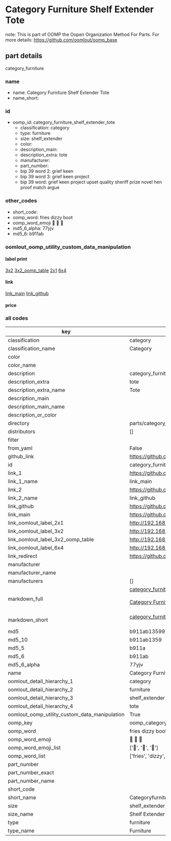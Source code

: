 # Category Furniture Shelf Extender Tote  

note: This is part of OOMP the Oopen Organization Method For Parts. For more details: https://github.com/oomlout/oomp_base

##  part details
  



category_furniture



### name
* name: Category Furniture Shelf Extender Tote
* name_short: 
### id
* oomp_id: category_furniture_shelf_extender_tote
  * classification: category
  * type: furniture
  * size: shelf_extender
  * color: 
  * description_main: 
  * description_extra: tote
  * manufacturer: 
  * part_number: 
  * bip 39 word 2: grief keen
  * bip 39 word 3: grief keen project
  * bip 39 word: grief keen project upset quality sheriff prize novel hen proof match argue

### other_codes
* short_code: 
* oomp_word: fries dizzy boot
* oomp_word_emoji :fries: :dizzy: :boot:
* md5_6_alpha: 77yjv
* md5_6: b911ab






### oomlout_oomp_utility_custom_data_manipulation
#### label print
[3x2](http://192.168.1.245:1112/?label=oomp%2077yjv)
[3x2_oomp_table](http://192.168.1.108:1112/?label=oomp%2077yjv)
[2x1](http://192.168.1.242:1112/?label=oomp%2077yjv)
[6x4](http://192.168.1.55:1112/?label=oomp%2077yjv)    

#### link

[link_main](https://github.com/oomlout/oomlout_oomp_version_1_messy/tree/main/parts/category_furniture_shelf_extender_tote) [link_github](https://github.com/oomlout/oomlout_oomp_version_1_messy/tree/main/parts/category_furniture_shelf_extender_tote)                             

#### price







### all codes 
| key | value |  
| --- | --- |  
| classification | category |  
| classification_name | Category |  
| color |  |  
| color_name |  |  
| description | category_furniture |  
| description_extra | tote |  
| description_extra_name | Tote |  
| description_main |  |  
| description_main_name |  |  
| description_or_color |   |  
| directory | parts/category_furniture_shelf_extender_tote |  
| distributors | [] |  
| filter |  |  
| from_yaml | False |  
| github_link | https://github.com/oomlout/oomlout_oomp_part_src/tree/main/parts/category_furniture_shelf_extender_tote |  
| id | category_furniture_shelf_extender_tote |  
| link_1 | https://github.com/oomlout/oomlout_oomp_version_1_messy/tree/main/parts/category_furniture_shelf_extender_tote |  
| link_1_name | link_main |  
| link_2 | https://github.com/oomlout/oomlout_oomp_version_1_messy/tree/main/parts/category_furniture_shelf_extender_tote |  
| link_2_name | link_github |  
| link_github | https://github.com/oomlout/oomlout_oomp_version_1_messy/tree/main/parts/category_furniture_shelf_extender_tote |  
| link_main | https://github.com/oomlout/oomlout_oomp_version_1_messy/tree/main/parts/category_furniture_shelf_extender_tote |  
| link_oomlout_label_2x1 | http://192.168.1.242:1112/?label=oomp%2077yjv |  
| link_oomlout_label_3x2 | http://192.168.1.245:1112/?label=oomp%2077yjv |  
| link_oomlout_label_3x2_oomp_table | http://192.168.1.108:1112/?label=oomp%2077yjv |  
| link_oomlout_label_6x4 | http://192.168.1.55:1112/?label=oomp%2077yjv |  
| link_redirect | https://github.com/oomlout/oomlout_oomp_version_1_messy/tree/main/parts/category_furniture_shelf_extender_tote |  
| manufacturer |  |  
| manufacturer_name |  |  
| manufacturers | [] |  
| markdown_full | [category_furniture_shelf_extender_tote](none)<br>[](none)<br>[Category Furniture Shelf Extender Tote](none)<br><br> |  
| markdown_short | [category_furniture_shelf_extender_tote](none)<br><br> |  
| md5 | b911ab135997156b16579ef3581e6b34 |  
| md5_10 | b911ab1359 |  
| md5_5 | b911a |  
| md5_6 | b911ab |  
| md5_6_alpha | 77yjv |  
| name | Category Furniture Shelf Extender Tote |  
| oomlout_detail_hierarchy_1 | category |  
| oomlout_detail_hierarchy_2 | furniture |  
| oomlout_detail_hierarchy_3 | shelf_extender |  
| oomlout_detail_hierarchy_4 | tote |  
| oomlout_oomp_utility_custom_data_manipulation | True |  
| oomp_key | oomp_category_furniture_shelf_extender_tote |  
| oomp_word | fries dizzy boot |  
| oomp_word_emoji | :fries: :dizzy: :boot: |  
| oomp_word_emoji_list | [':fries:', ':dizzy:', ':boot:'] |  
| oomp_word_list | ['fries', 'dizzy', 'boot'] |  
| part_number |  |  
| part_number_exact |  |  
| part_number_name |  |  
| short_code |  |  
| short_name | Categoryfurniture |  
| size | shelf_extender |  
| size_name | Shelf Extender |  
| type | furniture |  
| type_name | Furniture |  
